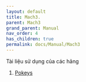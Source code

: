 ```yaml
---
layout: default
title: Mach3.
parent: Mach3
grand_parent: Manual
nav_order: 4
has_children: true
permalink: docs/Manual/Mach3
---
```


Tài liệu sử dụng của các hãng

1. [Pokeys](Pokeys/Pokeys.md)

